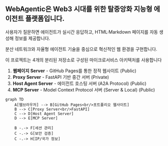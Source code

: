 ## WebAgentic은 Web3 시대를 위한 탈중앙화 지능형 에이전트 플랫폼입니다.

사용자가 질문하면 에이전트가 실시간 응답하고, HTML·Markdown 페이지를 자동 생성해 정보를 제공합니다. 

분산 네트워크와 자율형 에이전트 기술을 중심으로 혁신적인 웹 환경을 구현합니다.  

이 프로젝트는 4개의 분리된 저장소로 구성된 마이크로서비스 아키텍처를 사용합니다 

1. **웹페이지 Server** - GitHub Pages를 통한 정적 웹사이트 (Public)
2. **Proxy Server** - FastAPI 기반 중간 서버 (Private)
3. **Host Agent Server** - 에이전트 호스팅 서버 (A2A Protocol) (Public)
4. **MCP Server** - Model Context Protocol 서버 (Server & Local) (Public)

```mermaid
graph TD
    A[웹브라우저] --> B[GitHub Pages<br/>포트폴리오 웹사이트]
    B --> C[Proxy Server<br/>FastAPI]
    C --> D[Host Agent Server]
    D --> E[MCP Server]
    
    B -.-> F[세션 관리]
    C -.-> G[보안 검증]
    C -.-> H[IP/국가 정보]
```


<!--

**Here are some ideas to get you started:**

🙋‍♀️ A short introduction - what is your organization all about?
🌈 Contribution guidelines - how can the community get involved?
👩‍💻 Useful resources - where can the community find your docs? Is there anything else the community should know?
🍿 Fun facts - what does your team eat for breakfast?
🧙 Remember, you can do mighty things with the power of [Markdown](https://docs.github.com/github/writing-on-github/getting-started-with-writing-and-formatting-on-github/basic-writing-and-formatting-syntax)
-->
